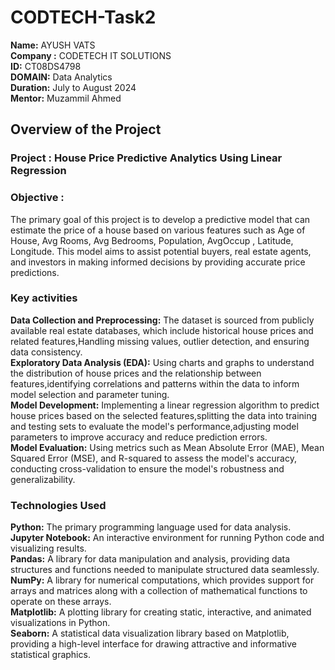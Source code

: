 # CODTECH-Task2

**Name:** AYUSH VATS<br>
**Company :** CODETECH IT SOLUTIONS <br>
**ID:** CT08DS4798<br>
**DOMAIN:** Data Analytics<br>
**Duration:** July to August 2024<br>
**Mentor:** Muzammil Ahmed<br>

## Overview of the Project<br>

### Project : House Price Predictive Analytics Using Linear Regression<br>

### Objective : <br>
The primary goal of this project is to develop a predictive model that can estimate the price of a house based on various features such as Age of House, Avg Rooms, Avg Bedrooms, Population, AvgOccup , Latitude, Longitude. This model aims to assist potential buyers, real estate agents, and investors in making informed decisions by providing accurate price predictions.

### Key activities<br>
**Data Collection and Preprocessing:** The dataset is sourced from publicly available real estate databases, which include historical house prices and related features,Handling missing values, outlier detection, and ensuring data consistency.<br>
**Exploratory Data Analysis (EDA):** Using charts and graphs to understand the distribution of house prices and the relationship between features,identifying correlations and patterns within the data to inform model selection and parameter tuning.<br>
**Model Development:** Implementing a linear regression algorithm to predict house prices based on the selected features,splitting the data into training and testing sets to evaluate the model's performance,adjusting model parameters to improve accuracy and reduce prediction errors.<br>
**Model Evaluation:**  Using metrics such as Mean Absolute Error (MAE), Mean Squared Error (MSE), and R-squared to assess the model's accuracy, conducting cross-validation to ensure the model's robustness and generalizability.

### Technologies Used<br>
**Python:** The primary programming language used for data analysis.<br>
**Jupyter Notebook:** An interactive environment for running Python code and visualizing results.<br>
**Pandas:** A library for data manipulation and analysis, providing data structures and functions needed to manipulate structured data seamlessly.<br>
**NumPy:** A library for numerical computations, which provides support for arrays and matrices along with a collection of mathematical functions to operate on these arrays.<br>
**Matplotlib:** A plotting library for creating static, interactive, and animated visualizations in Python.<br>
**Seaborn:** A statistical data visualization library based on Matplotlib, providing a high-level interface for drawing attractive and informative statistical graphics.<br>
